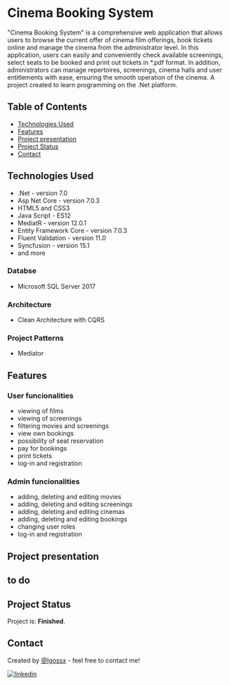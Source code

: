 # Cinema Booking System
"Cinema Booking System" is a comprehensive web application that allows users to browse the current offer of cinema film offerings, book tickets online and manage the cinema from the administrator level.
In this application, users can easily and conveniently check available screenings, select seats to be booked and print out tickets in *.pdf format.
In addition, administrators can manage repertoires, screenings, cinema halls and user entitlements with ease, ensuring the smooth operation of the cinema.
A project created to learn programming on the .Net platform.

## Table of Contents
* [Technologies Used](#technologies-used)
* [Features](#features)
* [Project presentation](#project-presentation)
* [Project Status](#project-status)
* [Contact](#contact)

## Technologies Used
- .Net - version 7.0
- Asp Net Core - version 7.0.3
- HTML5 and CSS3
- Java Script - ES12
- MediatR - version 12.0.1
- Entity Framework Core - version 7.0.3
- Fluent Validation - version 11.0
- Syncfusion - version 15.1
- and more

### Databse
- Microsoft SQL Server 2017
  
### Architecture 
- Clean Architecture with CQRS

### Project Patterns
- Mediator

## Features

### User funcionalities
- viewing of films
- viewing of screenings
- filtering movies and screenings
- view own bookings
- possibility of seat reservation
- pay for bookings
- print tickets
- log-in and registration

### Admin funcionalities
- adding, deleting and editing movies
- adding, deleting and editing screenings
- adding, deleting and editing cinemas
- adding, deleting and editing bookings
- changing user roles
- log-in and registration

## Project presentation

## to do



## Project Status
Project is: **Finished**.

## Contact
Created by [@Igossx](https://www.github.com/igossx) - feel free to contact me!

[![linkedin](https://img.shields.io/badge/linkedin-0A66C2?style=for-the-badge&logo=linkedin&logoColor=white)](https://www.linkedin.com/in/igor-tarasinski) 
